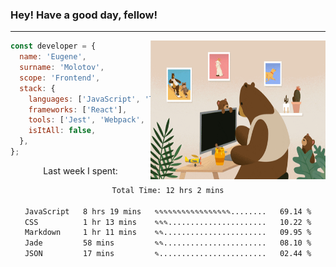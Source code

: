 ### Hey! Have a good day, fellow!
---
<img align='right' alt='GIF' vertical-align='center' src='./src/giphy.gif' width='280px' height='222px'/>

```javascript
const developer = {
  name: 'Eugene',
  surname: 'Molotov',
  scope: 'Frontend',
  stack: {
    languages: ['JavaScript', 'TypeScript'],
    frameworks: ['React'],
    tools: ['Jest', 'Webpack', 'Sass'],
    isItAll: false,
  },
};
```
<p align="center">
  Last week I spent:
</p>
<div align="center">
<!--START_SECTION:waka-->

```txt
Total Time: 12 hrs 2 mins

JavaScript   8 hrs 19 mins   ✎✎✎✎✎✎✎✎✎✎✎✎✎✎✎✎✎........   69.14 %
CSS          1 hr 13 mins    ✎✎✎......................   10.22 %
Markdown     1 hr 11 mins    ✎✎.......................   09.95 %
Jade         58 mins         ✎✎.......................   08.10 %
JSON         17 mins         ✎........................   02.44 %
```

<!--END_SECTION:waka-->


